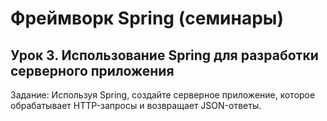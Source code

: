 # Фреймворк Spring (семинары)
## Урок 3. Использование Spring для разработки серверного приложения

Задание: Используя Spring, создайте серверное приложение, которое обрабатывает HTTP-запросы и возвращает JSON-ответы.
